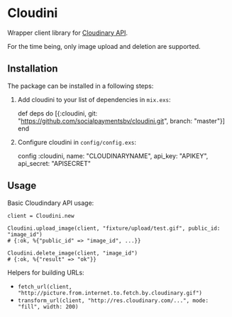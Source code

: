 # Cloudini

Wrapper client library for [Cloudinary API](http://cloudinary.com).

For the time being, only image upload and deletion are supported.

## Installation

The package can be installed in a following steps:

  1. Add cloudini to your list of dependencies in `mix.exs`:

        def deps do
          [{:cloudini, git: "https://github.com/socialpaymentsbv/cloudini.git", branch: "master"}]
        end

  2. Configure cloudini in `config/config.exs`:

        config :cloudini,
          name: "CLOUDINARYNAME",
          api_key: "APIKEY",
          api_secret: "APISECRET"

## Usage

Basic Cloudindary API usage:

    client = Cloudini.new

    Cloudini.upload_image(client, "fixture/upload/test.gif", public_id: "image_id")
    # {:ok, %{"public_id" => "image_id", ...}}
    
    Cloudini.delete_image(client, "image_id")
    # {:ok, %{"result" => "ok"}}

Helpers for building URLs:

  * `fetch_url(client, "http://picture.from.internet.to.fetch.by.cloudinary.gif")`
  * `transform_url(client, "http://res.cloudinary.com/...", mode: "fill", width: 200)`
